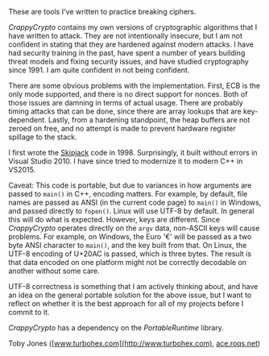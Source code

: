 ﻿These are tools I've written to practice breaking ciphers.

_CrappyCrypto_ contains my own versions of cryptographic algorithms that I have written to attack.
They are not intentionally insecure, but I am not confident in stating that they are hardened against
modern attacks. I have had security training in the past, have spent a number of years building threat
models and fixing security issues, and have studied cryptography since 1991. I am quite confident in
not being confident.

There are some obvious problems with the implementation. First, ECB is the only mode supported, and
there is no direct support for nonces. Both of those issues are damning in terms of actual usage. There
are probably timing attacks that can be done, since there are array lookups that are key-dependent. Lastly,
from a hardening standpoint, the heap buffers are not zeroed on free, and no attempt is made to prevent
hardware register spillage to the stack.

I first wrote the [Skipjack](http://en.wikipedia.org/wiki/Skipjack_\(cipher\)) code in 1998.
Surprisingly, it built without errors in Visual Studio 2010. I have since tried to modernize it
to modern C++ in VS2015.

Caveat: This code is portable, but due to variances in how arguments are passed to `main()` in C++, encoding
matters.  For example, by default, file names are passed as ANSI (in the current code page) to `main()` in
Windows, and passed directly to `fopen()`.  Linux will use UTF-8 by default.  In general this will do what is
expected.  However, keys are different.  Since _CrappyCrypto_ operates directly on the `argv` data,
non-ASCII keys will cause problems.  For example, on Windows, the Euro '€' will be passed as a two byte
ANSI character to `main()`, and the key built from that.  On Linux, the UTF-8 encoding of U+20AC is passed,
which is three bytes.  The result is that data encoded on one platform might not be correctly decodable
on another without some care.

UTF-8 correctness is something that I am actively thinking about, and have an idea on the general
portable solution for the above issue, but I want to reflect on whether it is the best approach for all
of my projects before I commit to it.

_CrappyCrypto_ has a dependency on the _PortableRuntime_ library.

Toby Jones \([www.turbohex.com](http://www.turbohex.com), [ace.roqs.net](http://ace.roqs.net)\)
